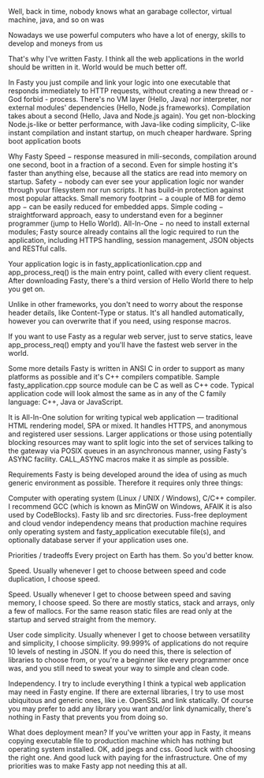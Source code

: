

Well, back in time, nobody knows what an garabage collector, virtual machine, java, and so on was

Nowadays we use powerful computers who have a lot of energy, skills to develop and moneys from us

That's why I've written Fasty. I think all the web applications in the world should be written in it. World would be much better off.

In Fasty you just compile and link your logic into one executable that responds immediately to HTTP requests, without creating a new thread or - God forbid - process. There's no VM layer (Hello, Java) nor interpreter, nor external modules' dependencies (Hello, Node.js frameworks). Compilation takes about a second (Hello, Java and Node.js again). You get non-blocking Node.js-like or better performance, with Java-like coding simplicity, C-like instant compilation and instant startup, on much cheaper hardware. Spring boot application boots

Why Fasty
Speed − response measured in mili-seconds, compilation around one second, boot in a fraction of a second. Even for simple hosting it's faster than anything else, because all the statics are read into memory on startup.
Safety − nobody can ever see your application logic nor wander through your filesystem nor run scripts. It has build-in protection against most popular attacks.
Small memory footprint − a couple of MB for demo app − can be easily reduced for embedded apps.
Simple coding − straightforward approach, easy to understand even for a beginner programmer (jump to Hello World).
All-In-One − no need to install external modules; Fasty source already contains all the logic required to run the application, including HTTPS handling, session management, JSON objects and RESTful calls.

Your application logic is in fasty_applicationlication.cpp and app_process_req() is the main entry point, called with every client request. After downloading Fasty, there's a third version of Hello World there to help you get on.

Unlike in other frameworks, you don't need to worry about the response header details, like Content-Type or status. It's all handled automatically, however you can overwrite that if you need, using response macros.

If you want to use Fasty as a regular web server, just to serve statics, leave app_process_req() empty and you'll have the fastest web server in the world.

Some more details
Fasty is written in ANSI C in order to support as many platforms as possible and it's C++ compilers compatible. Sample fasty_application.cpp source module can be C as well as C++ code. Typical application code will look almost the same as in any of the C family language: C++, Java or JavaScript.

It is All-In-One solution for writing typical web application — traditional HTML rendering model, SPA or mixed. It handles HTTPS, and anonymous and registered user sessions. Larger applications or those using potentially blocking resources may want to split logic into the set of services talking to the gateway via POSIX queues in an asynchronous manner, using Fasty's ASYNC facility. CALL_ASYNC macros make it as simple as possible.

Requirements
Fasty is being developed around the idea of using as much generic environment as possible. Therefore it requires only three things:

Computer with operating system (Linux / UNIX / Windows),
C/C++ compiler. I recommend GCC (which is known as MinGW on Windows, AFAIK it is also used by CodeBlocks).
Fasty lib and src directories.
Fuss-free deployment and cloud vendor independency means that production machine requires only operating system and fasty_application executable file(s), and optionally database server if your application uses one.

Priorities / tradeoffs
Every project on Earth has them. So you'd better know.

Speed. Usually whenever I get to choose between speed and code duplication, I choose speed.

Speed. Usually whenever I get to choose between speed and saving memory, I choose speed. So there are mostly statics, stack and arrays, only a few of mallocs. For the same reason static files are read only at the startup and served straight from the memory.

User code simplicity. Usually whenever I get to choose between versatility and simplicity, I choose simplicity. 99.999% of applications do not require 10 levels of nesting in JSON. If you do need this, there is selection of libraries to choose from, or you're a beginner like every programmer once was, and you still need to sweat your way to simple and clean code.

Independency. I try to include everything I think a typical web application may need in Fasty engine. If there are external libraries, I try to use most ubiquitous and generic ones, like i.e. OpenSSL and link statically. Of course you may prefer to add any library you want and/or link dynamically, there's nothing in Fasty that prevents you from doing so.

What does deployment mean? If you've written your app in Fasty, it means copying executable file to production machine which has nothing but operating system installed. OK, add jpegs and css. Good luck with choosing the right one. And good luck with paying for the infrastructure. One of my priorities was to make Fasty app not needing this at all.

